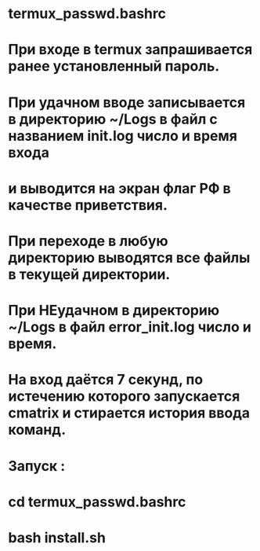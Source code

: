 # termux_passwd.bashrc
# При входе в termux запрашивается ранее установленный пароль.
# При удачном вводе записывается в директорию ~/Logs в файл с названием init.log число и время входа
# и выводится на экран флаг РФ в качестве приветствия.
# При переходе в любую директорию выводятся все файлы в текущей директории.
# При НЕудачном в директорию ~/Logs в файл error_init.log число и время.
# На вход даётся 7 секунд, по истечению которого запускается cmatrix и стирается история ввода команд.
#
# Запуск :
# cd termux_passwd.bashrc
# bash install.sh

